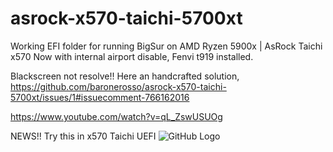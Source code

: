 # asrock-x570-taichi-5700xt

Working EFI folder for running BigSur on AMD Ryzen 5900x | AsRock Taichi x570
Now with internal airport disable, Fenvi t919 installed.

Blackscreen not resolve!!
Here an handcrafted solution, https://github.com/baronerosso/asrock-x570-taichi-5700xt/issues/1#issuecomment-766162016

https://www.youtube.com/watch?v=qL_ZswUSUOg

NEWS!! Try this in x570 Taichi UEFI
![GitHub Logo](https://i.imgur.com/1jIKR2B.png)
